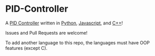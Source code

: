 # PID-Controller
A [PID Controller](https://wikipedia.org/wiki/PID_controller) written in [Python](https://www.python.org/), [Javascript](https://developer.mozilla.org/en-US/docs/Web/JavaScript), and [C++](https://isocpp.org/)!

Issues and Pull Requests are welcome!

To add another language to this repo, the languages must have OOP features (except C).
